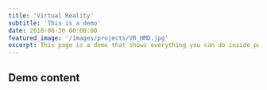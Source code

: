 ```yaml
---
title: 'Virtual Reality'
subtitle: 'This is a demo'
date: 2018-06-30 00:00:00
featured_image: '/images/projects/VR_HMD.jpg'
excerpt: This page is a demo that shows everything you can do inside portfolio and blog posts. We've included everything you need to create engaging posts about your work, and show off your case studies in a beautiful way.
---
```


## Demo content

